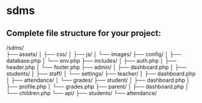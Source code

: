 # sdms
## Complete file structure for your project:
/sdms/  
├── assets/
│   ├── css/
│   ├── js/
│   └── images/
├── config/
│   ├── database.php
│   └── env.php
├── includes/
│   ├── auth.php
│   ├── header.php
│   └── footer.php
├── admin/
│   ├── dashboard.php
│   ├── students/
│   ├── staff/
│   └── settings/
├── teacher/
│   ├── dashboard.php
│   ├── attendance/
│   └── grades/
├── student/
│   ├── dashboard.php
│   ├── profile.php
│   └── grades.php
├── parent/
│   ├── dashboard.php
│   └── children.php
└── api/
    ├── students/
    └── attendance/
